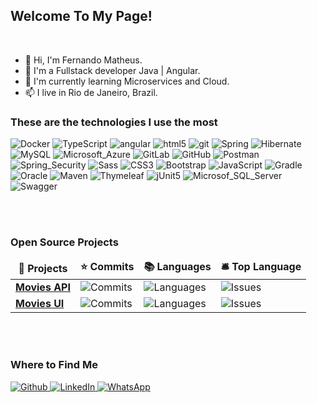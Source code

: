 <h2>Welcome To My Page!</h2>

<br/>

- 👋 Hi, I'm Fernando Matheus.
- 👀 I'm a Fullstack developer Java | Angular. 
- 🌱 I'm currently learning Microservices and Cloud.
- 📫 I live in Rio de Janeiro, Brazil. <img src="https://cdn-icons-png.flaticon.com/512/330/330430.png" width="13"/>

<!---
fmatheus21/fmatheus21 is a ✨ special ✨ repository because its `README.md` (this file) appears on your GitHub profile.
You can click the Preview link to take a look at your changes.
--->

<h3>These are the technologies I use the most</h3>

<p>
   <img alt="Docker" src="https://img.shields.io/badge/-Docker-46a2f1?style=flat-square&logo=docker&logoColor=white" />
   <img alt="TypeScript" src="https://img.shields.io/badge/-TypeScript-007ACC?style=flat-square&logo=typescript&logoColor=white" />
   <img alt="angular" src="https://img.shields.io/badge/-Angular-DD0031?style=flat-square&logo=angular&logoColor=white" />
   <img alt="html5" src="https://img.shields.io/badge/-Java_8_+-007396?style=flat-square&logo=java&logoColor=white" />
   <img alt="git" src="https://img.shields.io/badge/-Git-F05032?style=flat-square&logo=git&logoColor=white" />
  <img alt="Spring" src="https://img.shields.io/badge/-Spring_Boot-6DB33F?style=flat-square&logo=springboot&logoColor=white" />
  <img alt="Hibernate" src="https://img.shields.io/badge/-Hibernate-59666C?style=flat-square&logo=hibernate&logoColor=white" />
  <img alt="MySQL" src="https://img.shields.io/badge/-MySQL-4479A1?style=flat-square&logo=mysql&logoColor=white" />
  <img alt="Microsoft_Azure" src="https://img.shields.io/badge/-Microsoft_Azure-0078D4?style=flat-square&logo=microsoftazure&logoColor=white" />
  <img alt="GitLab" src="https://img.shields.io/badge/-GitLab-FCA121?style=flat-square&logo=gitlab&logoColor=white" />
  <img alt="GitHub" src="https://img.shields.io/badge/-GitHub-181717?style=flat-square&logo=github&logoColor=white" />
  <img alt="Postman" src="https://img.shields.io/badge/-Postman-FF6C37?style=flat-square&logo=postman&logoColor=white" />
  <img alt="Spring_Security" src="https://img.shields.io/badge/-Spring_Security-6DB33F?style=flat-square&logo=springsecurity&logoColor=white" /> 
  <img alt="Sass" src="https://img.shields.io/badge/-Sass-CC6699?style=flat-square&logo=sass&logoColor=white" />
  <img alt="CSS3" src="https://img.shields.io/badge/-CSS3-1572B6?style=flat-square&logo=css3&logoColor=white" />
  <img alt="Bootstrap" src="https://img.shields.io/badge/-Bootstrap-7952B3?style=flat-square&logo=bootstrap&logoColor=white" />
  <img alt="JavaScript" src="https://img.shields.io/badge/-JavaScript-F7DF1E?style=flat-square&logo=javascript&logoColor=black" />
  <img alt="Gradle" src="https://img.shields.io/badge/-Gradle-02303A?style=flat-square&logo=gradle&logoColor=white" />
  <img alt="Oracle" src="https://img.shields.io/badge/-Oracle-F80000?style=flat-square&logo=oracle&logoColor=white" />
  <img alt="Maven" src="https://img.shields.io/badge/-Maven-C71A36?style=flat-square&logo=apachemaven&logoColor=white" />
  <img alt="Thymeleaf" src="https://img.shields.io/badge/-Thymeleaf-005F0F?style=flat-square&logo=thymeleaf&logoColor=white" />
  <img alt="jUnit5" src="https://img.shields.io/badge/-jUnit5-25A162?style=flat-square&logo=junit5&logoColor=white" />
  <img alt="Microsof_SQL_Server" src="https://img.shields.io/badge/-Microsof_SQL_Server-CC2927?style=flat-square&logo=microsoftsqlserver&logoColor=white" />
  <img alt="Swagger" src="https://img.shields.io/badge/-Swagger-85EA2D?style=flat-square&logo=swagger&logoColor=white" />
  </p>
  
  <br/><br/>    
  
  <h3>Open Source Projects</h3>
<table>
  <thead align="center">
    <tr border: none;>
      <td><b>🎁 Projects</b></td>
      <td><b>⭐ Commits</b></td>
      <td><b>📚 Languages</b></td>
      <td><b>🛎 Top Language</b></td>     
    </tr>
  </thead>
  <tbody>
    <tr>
      <td><a href="https://github.com/fmatheus21/movies-api" target="_blank"><b>Movies API</b></a></td>
      <td><img alt="Commits" src="https://img.shields.io/github/commit-activity/y/fmatheus21/movies-api/main?style=flat-square&labelColor=343b41"/></td>
      <td><img alt="Languages" src="https://img.shields.io/github/languages/count/fmatheus21/movies-api"/></td>
      <td><img alt="Issues" src="https://img.shields.io/github/languages/top/fmatheus21/movies-api"/></td>     
    </tr>
	  <tr>
      <td><a href="https://github.com/fmatheus21/movies-ui" target="_blank"><b>Movies UI</b></a></td>
      <td><img alt="Commits" src="https://img.shields.io/github/commit-activity/y/fmatheus21/movies-ui/main?style=flat-square&labelColor=343b41"/></td>
      <td><img alt="Languages" src="https://img.shields.io/github/languages/count/fmatheus21/movies-ui"/></td>
      <td><img alt="Issues" src="https://img.shields.io/github/languages/top/fmatheus21/movies-ui"/></td>     
    </tr>
   
  </tbody>
</table>

<br/><br/>
  
<h3>Where to Find Me</h3>
<p>
  <a href="https://github.com/fmatheus21" target="_blank">
    <img alt="Github" src="https://img.shields.io/badge/GitHub-%2312100E.svg?&style=for-the-badge&logo=Github&logoColor=white" />
  </a> 
   
  <a href="https://www.linkedin.com/in/fmatheus" target="_blank">
    <img alt="LinkedIn" src="https://img.shields.io/badge/linkedin-%230077B5.svg?&style=for-the-badge&logo=linkedin&logoColor=white" />
  </a> 
  
   <a href="https://api.whatsapp.com/send?phone=5521981964019&text=Ol%C3%A1%2C%20Fernando!" target="_blank">
    <img alt="WhatsApp" src="https://img.shields.io/badge/-WhatsApp-25D366?style=for-the-badge&logo=whatsapp&logoColor=white" />
  </a> 
  
  
 
</p>
  
